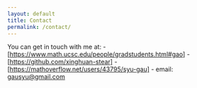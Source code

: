 ```yaml
---
layout: default
title: Contact
permalink: /contact/
---
```


You can get in touch with me at:
	- [https://www.math.ucsc.edu/people/gradstudents.html#gao]
	- [https://github.com/xinghuan-stear]
	- [https://mathoverflow.net/users/43795/syu-gau]
	- email: gausyu@gmail.com
